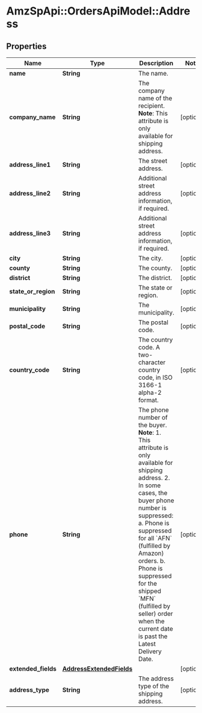 # AmzSpApi::OrdersApiModel::Address

## Properties
Name | Type | Description | Notes
------------ | ------------- | ------------- | -------------
**name** | **String** | The name. | 
**company_name** | **String** | The company name of the recipient.  **Note**: This attribute is only available for shipping address. | [optional] 
**address_line1** | **String** | The street address. | [optional] 
**address_line2** | **String** | Additional street address information, if required. | [optional] 
**address_line3** | **String** | Additional street address information, if required. | [optional] 
**city** | **String** | The city. | [optional] 
**county** | **String** | The county. | [optional] 
**district** | **String** | The district. | [optional] 
**state_or_region** | **String** | The state or region. | [optional] 
**municipality** | **String** | The municipality. | [optional] 
**postal_code** | **String** | The postal code. | [optional] 
**country_code** | **String** | The country code. A two-character country code, in ISO 3166-1 alpha-2 format. | [optional] 
**phone** | **String** | The phone number of the buyer.  **Note**:  1. This attribute is only available for shipping address. 2. In some cases, the buyer phone number is suppressed:  a. Phone is suppressed for all &#x60;AFN&#x60; (fulfilled by Amazon) orders. b. Phone is suppressed for the shipped &#x60;MFN&#x60; (fulfilled by seller) order when the current date is past the Latest Delivery Date. | [optional] 
**extended_fields** | [**AddressExtendedFields**](AddressExtendedFields.md) |  | [optional] 
**address_type** | **String** | The address type of the shipping address. | [optional] 

